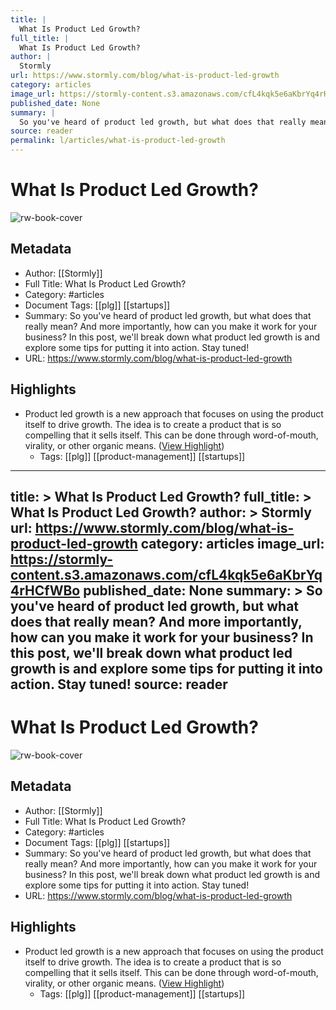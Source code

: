 ```yaml
---
title: |
  What Is Product Led Growth?
full_title: |
  What Is Product Led Growth?
author: |
  Stormly
url: https://www.stormly.com/blog/what-is-product-led-growth
category: articles
image_url: https://stormly-content.s3.amazonaws.com/cfL4kqk5e6aKbrYq4rHCfWBo
published_date: None
summary: |
  So you've heard of product led growth, but what does that really mean? And more importantly, how can you make it work for your business? In this post, we'll break down what product led growth is and explore some tips for putting it into action. Stay tuned!
source: reader
permalink: l/articles/what-is-product-led-growth
---
```

# What Is Product Led Growth?

![rw-book-cover](https://stormly-content.s3.amazonaws.com/cfL4kqk5e6aKbrYq4rHCfWBo)

## Metadata
- Author: [[Stormly]]
- Full Title: What Is Product Led Growth?
- Category: #articles
- Document Tags: [[plg]] [[startups]] 
- Summary: So you've heard of product led growth, but what does that really mean? And more importantly, how can you make it work for your business? In this post, we'll break down what product led growth is and explore some tips for putting it into action. Stay tuned!
- URL: https://www.stormly.com/blog/what-is-product-led-growth

## Highlights
- Product led growth is a new approach that focuses on using the product itself to drive growth. The idea is to create a product that is so compelling that it sells itself. This can be done through word-of-mouth, virality, or other organic means. ([View Highlight](https://read.readwise.io/read/01h1ny264fy536vtga5m7bba03))
    - Tags: [[plg]] [[product-management]] [[startups]] 


---
title: >
  What Is Product Led Growth?
full_title: >
  What Is Product Led Growth?
author: >
  Stormly
url: https://www.stormly.com/blog/what-is-product-led-growth
category: articles
image_url: https://stormly-content.s3.amazonaws.com/cfL4kqk5e6aKbrYq4rHCfWBo
published_date: None
summary: >
  So you've heard of product led growth, but what does that really mean? And more importantly, how can you make it work for your business? In this post, we'll break down what product led growth is and explore some tips for putting it into action. Stay tuned!
source: reader
---
# What Is Product Led Growth?

![rw-book-cover](https://stormly-content.s3.amazonaws.com/cfL4kqk5e6aKbrYq4rHCfWBo)

## Metadata
- Author: [[Stormly]]
- Full Title: What Is Product Led Growth?
- Category: #articles
- Document Tags: [[plg]] [[startups]] 
- Summary: So you've heard of product led growth, but what does that really mean? And more importantly, how can you make it work for your business? In this post, we'll break down what product led growth is and explore some tips for putting it into action. Stay tuned!
- URL: https://www.stormly.com/blog/what-is-product-led-growth

## Highlights
- Product led growth is a new approach that focuses on using the product itself to drive growth. The idea is to create a product that is so compelling that it sells itself. This can be done through word-of-mouth, virality, or other organic means. ([View Highlight](https://read.readwise.io/read/01h1ny264fy536vtga5m7bba03))
    - Tags: [[plg]] [[product-management]] [[startups]] 


